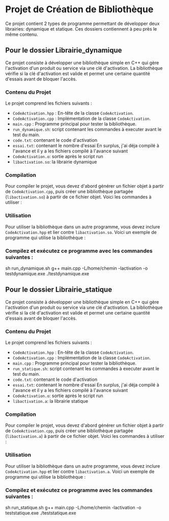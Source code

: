 # Projet de Création de Bibliothèque 
Ce projet contient 2 types de programme permettant de développer deux librairies: dynamique et statique. Ces dossiers contiennent à peu près le même contenu.

## Pour le dossier Librairie_dynamique

Ce projet consiste à développer une bibliothèque simple en C++ qui gère l'activation d'un produit ou service via une clé d'activation. La bibliothèque vérifie si la clé d'activation est valide et permet une certaine quantité d'essais avant de bloquer l'accès.

### Contenu du Projet

Le projet comprend les fichiers suivants :

- `CodeActivation.hpp` : En-tête de la classe `CodeActivation`.
- `CodeActivation.cpp` : Implémentation de la classe `CodeActivation`.
- `main.cpp` : Programme principal pour tester la bibliothèque.
- `run_dynamique.sh`: script contenant les commandes à executer avant le test du main.
- `code.txt`: contenant le code d'activation
- `essai.txt`: contenant le nombre d'essai
 En surplus, j'ai déja compilé à l'avance et il y a les fichiers compilé à l'avance suivant
 - `CodeActivation.o`: sortie après le script run
 - `libactivation.so`: la librairie dynamique


### Compilation

Pour compiler le projet, vous devez d'abord générer un fichier objet à partir de `CodeActivation.cpp`, puis créer une bibliothèque partagée (`libactivation.so`) à partir de ce fichier objet. Voici les commandes à utiliser :


### Utilisation

Pour utiliser la bibliothèque dans un autre programme, vous devez inclure `CodeActivation.hpp` et lier contre `libactivation.so`. Voici un exemple de programme qui utilise la bibliothèque :


### Compilez et exécutez ce programme avec les commandes suivantes :
sh run_dynamique.sh
g++ main.cpp -L/home/chemin -lactivation -o testdynamique.exe
./testdynamique.exe

## Pour le dossier Librairie_statique

Ce projet consiste à développer une bibliothèque simple en C++ qui gère l'activation d'un produit ou service via une clé d'activation. La bibliothèque vérifie si la clé d'activation est valide et permet une certaine quantité d'essais avant de bloquer l'accès.

### Contenu du Projet

Le projet comprend les fichiers suivants :

- `CodeActivation.hpp` : En-tête de la classe `CodeActivation`.
- `CodeActivation.cpp` : Implémentation de la classe `CodeActivation`.
- `main.cpp` : Programme principal pour tester la bibliothèque.
- `run_statique.sh`: script contenant les commandes à executer avant le test du main.
- `code.txt`: contenant le code d'activation
- `essai.txt`: contenant le nombre d'essai
 En surplus, j'ai déja compilé à l'avance et il y a les fichiers compilé à l'avance suivant
 - `CodeActivation.o`: sortie après le script run
 - `libactivation.a`: la librairie statique


### Compilation

Pour compiler le projet, vous devez d'abord générer un fichier objet à partir de `CodeActivation.cpp`, puis créer une bibliothèque partagée (`libactivation.a`) à partir de ce fichier objet. Voici les commandes à utiliser :


### Utilisation

Pour utiliser la bibliothèque dans un autre programme, vous devez inclure `CodeActivation.hpp` et lier contre `libactivation.a`. Voici un exemple de programme qui utilise la bibliothèque :


### Compilez et exécutez ce programme avec les commandes suivantes :
sh run_statique.sh
g++ main.cpp -L/home/chemin -lactivation -o teststatique.exe
./teststatique.exe


